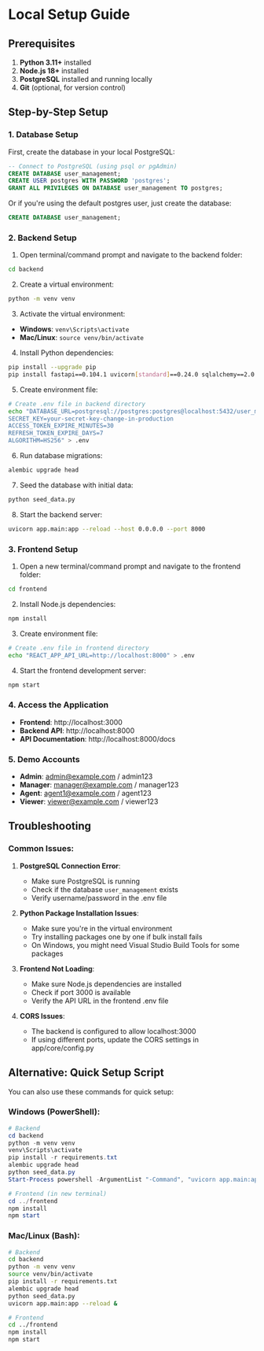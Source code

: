 # Local Setup Guide

## Prerequisites

1. **Python 3.11+** installed
2. **Node.js 18+** installed
3. **PostgreSQL** installed and running locally
4. **Git** (optional, for version control)

## Step-by-Step Setup

### 1. Database Setup

First, create the database in your local PostgreSQL:

```sql
-- Connect to PostgreSQL (using psql or pgAdmin)
CREATE DATABASE user_management;
CREATE USER postgres WITH PASSWORD 'postgres';
GRANT ALL PRIVILEGES ON DATABASE user_management TO postgres;
```

Or if you're using the default postgres user, just create the database:
```sql
CREATE DATABASE user_management;
```

### 2. Backend Setup

1. Open terminal/command prompt and navigate to the backend folder:
```bash
cd backend
```

2. Create a virtual environment:
```bash
python -m venv venv
```

3. Activate the virtual environment:
- **Windows**: `venv\Scripts\activate`
- **Mac/Linux**: `source venv/bin/activate`

4. Install Python dependencies:
```bash
pip install --upgrade pip
pip install fastapi==0.104.1 uvicorn[standard]==0.24.0 sqlalchemy==2.0.23 alembic==1.12.1 psycopg2-binary==2.9.9 python-jose[cryptography]==3.3.0 passlib[bcrypt]==1.7.4 python-multipart==0.0.6 pydantic==2.5.0 pydantic-settings==2.1.0 python-dotenv==1.0.0
```

5. Create environment file:
```bash
# Create .env file in backend directory
echo "DATABASE_URL=postgresql://postgres:postgres@localhost:5432/user_management
SECRET_KEY=your-secret-key-change-in-production
ACCESS_TOKEN_EXPIRE_MINUTES=30
REFRESH_TOKEN_EXPIRE_DAYS=7
ALGORITHM=HS256" > .env
```

6. Run database migrations:
```bash
alembic upgrade head
```

7. Seed the database with initial data:
```bash
python seed_data.py
```

8. Start the backend server:
```bash
uvicorn app.main:app --reload --host 0.0.0.0 --port 8000
```

### 3. Frontend Setup

1. Open a new terminal/command prompt and navigate to the frontend folder:
```bash
cd frontend
```

2. Install Node.js dependencies:
```bash
npm install
```

3. Create environment file:
```bash
# Create .env file in frontend directory
echo "REACT_APP_API_URL=http://localhost:8000" > .env
```

4. Start the frontend development server:
```bash
npm start
```

### 4. Access the Application

- **Frontend**: http://localhost:3000
- **Backend API**: http://localhost:8000
- **API Documentation**: http://localhost:8000/docs

### 5. Demo Accounts

- **Admin**: admin@example.com / admin123
- **Manager**: manager@example.com / manager123
- **Agent**: agent1@example.com / agent123
- **Viewer**: viewer@example.com / viewer123

## Troubleshooting

### Common Issues:

1. **PostgreSQL Connection Error**:
   - Make sure PostgreSQL is running
   - Check if the database `user_management` exists
   - Verify username/password in the .env file

2. **Python Package Installation Issues**:
   - Make sure you're in the virtual environment
   - Try installing packages one by one if bulk install fails
   - On Windows, you might need Visual Studio Build Tools for some packages

3. **Frontend Not Loading**:
   - Make sure Node.js dependencies are installed
   - Check if port 3000 is available
   - Verify the API URL in the frontend .env file

4. **CORS Issues**:
   - The backend is configured to allow localhost:3000
   - If using different ports, update the CORS settings in app/core/config.py

## Alternative: Quick Setup Script

You can also use these commands for quick setup:

### Windows (PowerShell):
```powershell
# Backend
cd backend
python -m venv venv
venv\Scripts\activate
pip install -r requirements.txt
alembic upgrade head
python seed_data.py
Start-Process powershell -ArgumentList "-Command", "uvicorn app.main:app --reload"

# Frontend (in new terminal)
cd ../frontend
npm install
npm start
```

### Mac/Linux (Bash):
```bash
# Backend
cd backend
python -m venv venv
source venv/bin/activate
pip install -r requirements.txt
alembic upgrade head
python seed_data.py
uvicorn app.main:app --reload &

# Frontend
cd ../frontend
npm install
npm start
```
